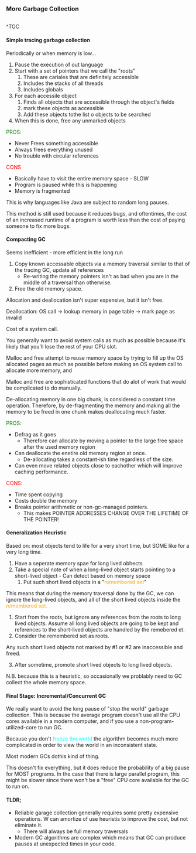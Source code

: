 ### More Garbage Collection

```toc
```
^TOC

#### Simple tracing garbage collection

Periodically or when memory is low...

1. Pause the execution of out language
2. Start with a set of pointers that we call the "roots"
	1. These are cariales that are definitely accessible
	2. Includes the stacks of all threads
	3. Includes globals
3. For each accessile object
	1. Finds all objects that are accessible through the object's fields
	2. mark these objects as accessible
	3. Add these objects tothe list o objects to be searched
4. When this is done, free any unmarked objects

<span style='color:green'>PROS: </span>
- Never Frees something accessible
- Always frees everything unused
- No trouble with circular references

<span style='color:red'>CONS</span>
- Basically have to visit the entire memory space - SLOW
- Program is paused while this is happening
- Memory is fragmented

This is why languages like Java are subject to random long pauses.

This method is still used because it reduces bugs, and oftentimes, the cost of an increased runtime of a program is worth less than the cost of paying someone to fix more bugs.

#### Compacting GC
Seems inefficient - more efficient in the long run

 1. Copy known accessable objects via a memory traversal similar to that of the tracing GC, update all references
	 - Re-writing the memory pointers isn't as bad when you are in the middle of a traversal than otherwise.
 2. Free the old memory space.

Allocation and deallocation isn't super expensive, but it isn't free.

Deallocation: 
OS call -> lookup memory in page table -> mark page as invalid

Cost of a system call. 

You generally want to avoid system calls as much as possible because it's likely that you'll lose the rest of your CPU slot.

Malloc and free attempt to reuse memory space by trying to fill up the OS allocated pages as much as possible before making an OS system call to allocate more memory, and 

Malloc and free are sophisticated functions that do alot of work that would be complicated to do manually.

De-allocating memory in one big chunk, is considered a constant time operation. Therefore, by de-fragmenting the memory and making all the memory to be freed in one chunk makes deallocating much faster.

<span style='color:green'>PROS:</span> 
- Defrag as it goes
	- Therefore can allocate by moving a pointer to the large free space after the used memory region
- Can deallocate the enetire old memory region at once. 
	- De-allocating takes a constant-ish time regardless of the size.
- Can even move related objects close to eachother which will improve caching performance.

<span style='color:red'>CONS:</span>
- Time spent copying 
- Costs double the memory
- Breaks pointer arithmetic or non-gc-managed pointers.
	- This makes POINTER ADDRESSES CHANGE OVER THE LIFETIME OF THE POINTER!


#### Generalization Heuristic

Based on: most objects tend to life for a very short time, but SOME like for a very long time.

1. Have a seperate memory spae for long lived obhects
2. Take a special note of when a long-lived object starts pointing to a short-lived object - Can detect based on memory space
	1. Put such short lived objects in a "<span style='color:orange'>remembered set</span>"

This means that during the memory traversal done by the GC, we can ignore the long-lived objects, and all of the short lived objects inside the <span style='color:orange'>remembered set.</span>

1. Start from the roots, but ignore any references from the roots to long lived objects. Assume all long lived objects are going to be kept and references to the short-lived objects are handled by  the remebered et.
2. Consider the remembered set as roots.

Any such short lived objects not marked by #1 or #2 are inaccessible and freed.

3. After sometime, promote short lived objects to long lived objects.

N.B. because this is a heuristic, so occasionally we problably need to GC collect the whole memory space.

#### Final Stage: Incremental/Concurrent GC

We really want to avoid the long pause of "stop the world" garbage collection. This is because the average program doesn't use all the CPU cores available in a modern computer, and if you use a non-program-utilized-core to run GC.

Because you don't <span style='color:cyan'>freeze the world</span> the algorithm becomes much more complicated in order to view the world in an inconsistent state.

Most modern GCs dothis kind of thing.

This doesn't fix everything, but it does reduce the probability of a big pause for MOST programs. In the case that there is large parallel program, this might be slower since there won't be a "free" CPU core available for the GC to run on.

#### TLDR;

- Reliable garage collection generally requires some pretty expensive operations. W can amortize of use heuristis to improve the cost, but not eliminate it.
	- There will always be full memory traversals
- Modern GC algorithms are complex which means that GC can produce pauses at unexpected times in your code.